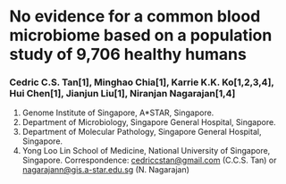 # No evidence for a common blood microbiome based on a population study of 9,706 healthy humans
### Cedric C.S. Tan[1], Minghao Chia[1], Karrie K.K. Ko[1,2,3,4], Hui Chen[1], Jianjun Liu[1], Niranjan Nagarajan[1,4]
1.	Genome Institute of Singapore, A*STAR, Singapore.
2.	Department of Microbiology, Singapore General Hospital, Singapore.
3.	Department of Molecular Pathology, Singapore General Hospital, Singapore.
4.	Yong Loo Lin School of Medicine, National University of Singapore, Singapore.
Correspondence: cedriccstan@gmail.com (C.C.S. Tan) or nagarajann@gis.a-star.edu.sg (N. Nagarajan)
